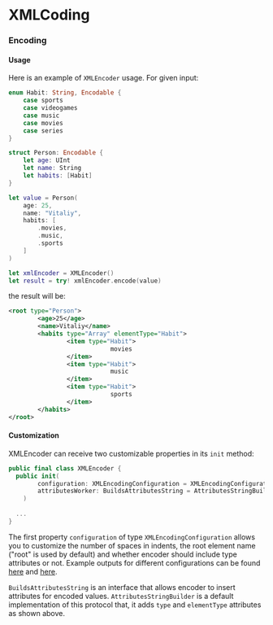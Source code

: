 # **XMLCoding**

### Encoding

#### Usage

Here is an example of `XMLEncoder` usage. For given input:

```swift
enum Habit: String, Encodable {
	case sports
	case videogames
	case music
	case movies
	case series
}

struct Person: Encodable {
	let age: UInt
	let name: String
	let habits: [Habit]
}

let value = Person(
	age: 25,
	name: "Vitaliy",
	habits: [
		.movies,
		.music,
		.sports
	]
)

let xmlEncoder = XMLEncoder()
let result = try! xmlEncoder.encode(value)
```

the result will be:

```xml
<root type="Person">
        <age>25</age>
        <name>Vitaliy</name>
        <habits type="Array" elementType="Habit">
                <item type="Habit">
                            movies
                </item>
                <item type="Habit">
                            music
                </item>
                <item type="Habit">
                            sports
                </item>
        </habits>
</root>
```

#### Customization

XMLEncoder can receive two customizable properties in its `init` method:

```Swift
public final class XMLEncoder {
  public init(
		configuration: XMLEncodingConfiguration = XMLEncodingConfiguration.default,
		attributesWorker: BuildsAttributesString = AttributesStringBuilder()
	)
  
  ...
}
```

The first property `configuration` of type `XMLEncodingConfiguration` allows you to customize the number of spaces in indents, the root element name ("root" is used by default) and whether encoder should include type attributes or not. Example outputs for different configurations can be found [here](./Tests/XMLCodingTests/__Snapshots__/XMLEncoderTests/testCustomConfiguration.1.txt) and [here](./Tests/XMLCodingTests/__Snapshots__/XMLEncoderTests/testCustomConfiguration.2.txt).

`BuildsAttributesString` is an interface that allows encoder to insert attributes for encoded values. `AttributesStringBuilder` is a default implementation of this protocol that, it adds `type` and `elementType` attributes as shown above. 
